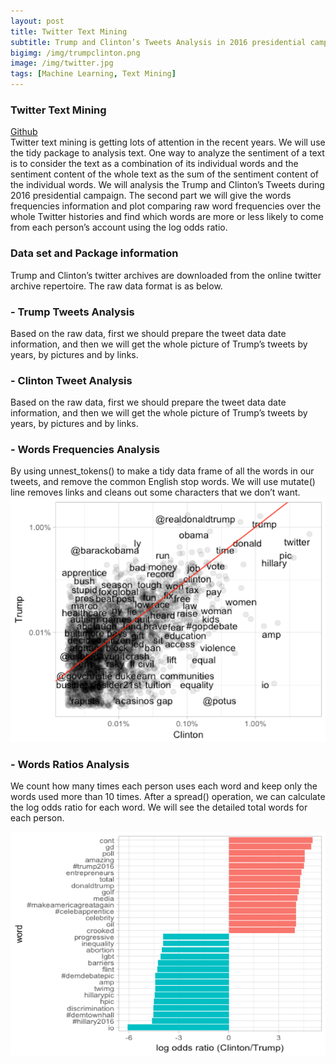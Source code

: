 ```yaml
---
layout: post
title: Twitter Text Mining
subtitle: Trump and Clinton’s Tweets Analysis in 2016 presidential campaign.
bigimg: /img/trumpclinton.png 
image: /img/twitter.jpg
tags: [Machine Learning, Text Mining]
---
```


### Twitter Text Mining    
[Github](https://github.com/Pyligent/Social-Media-Mining)   
Twitter text mining is getting lots of attention in the recent years. We will use the tidy package to analysis text. One way to analyze the sentiment of a text is to consider the text as a combination of its individual words and the sentiment content of the whole text as the sum of the sentiment content of the individual words. We will analysis the Trump and Clinton’s Tweets during 2016 presidential campaign. 
The second part we will give the words frequencies information and plot comparing raw word frequencies over the whole Twitter histories and find which words are more or less likely to come from each person’s account using the log odds ratio.

### Data set and Package information

Trump and Clinton’s twitter archives are downloaded from the online twitter archive repertoire. The raw data format is as below.
 
### - Trump Tweets Analysis

Based on the raw data, first we should prepare the tweet data date information, and then we will get the whole picture of Trump’s tweets by years, by pictures and by links.

### - Clinton Tweet Analysis 

Based on the raw data, first we should prepare the tweet data date information, and then we will get the whole picture of Trump’s tweets by years, by pictures and by links.

### - Words Frequencies Analysis
 By using unnest_tokens() to make a tidy data frame of all the words in our tweets,
and remove the common English stop words. We will use mutate() line removes links and cleans out some characters that we don’t want.
![word_fre](/img/wordfre.png)

### - Words Ratios Analysis

We count how many times each person uses each word and keep only the words used more than 10 times. After a spread() operation, we can calculate the log odds ratio for each word. We will see the detailed total words for each person.

![word_ratios](/img/wordratio.png)



